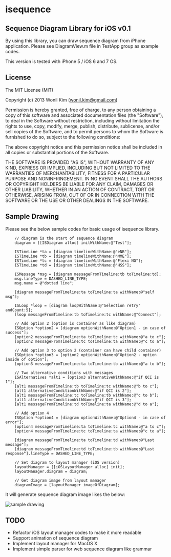 isequence
==========

## Sequence Diagram Library for iOS v0.1

By using this library, you can draw sequence diagram from iPhone application.
Please see DiagramView.m file in TestApp group as example codes.

This version is tested with iPhone 5 / iOS 6 and 7 OS.

## License

 The MIT License (MIT)
 
 Copyright (c) 2013 Wonil Kim (wonil.kim@gmail.com)
 
 Permission is hereby granted, free of charge, to any person obtaining a copy
 of this software and associated documentation files (the "Software"), to deal
 in the Software without restriction, including without limitation the rights
 to use, copy, modify, merge, publish, distribute, sublicense, and/or sell
 copies of the Software, and to permit persons to whom the Software is
 furnished to do so, subject to the following conditions:
 
 The above copyright notice and this permission notice shall be included in
 all copies or substantial portions of the Software.
 
 THE SOFTWARE IS PROVIDED "AS IS", WITHOUT WARRANTY OF ANY KIND, EXPRESS OR
 IMPLIED, INCLUDING BUT NOT LIMITED TO THE WARRANTIES OF MERCHANTABILITY,
 FITNESS FOR A PARTICULAR PURPOSE AND NONINFRINGEMENT. IN NO EVENT SHALL THE
 AUTHORS OR COPYRIGHT HOLDERS BE LIABLE FOR ANY CLAIM, DAMAGES OR OTHER
 LIABILITY, WHETHER IN AN ACTION OF CONTRACT, TORT OR OTHERWISE, ARISING FROM,
 OUT OF OR IN CONNECTION WITH THE SOFTWARE OR THE USE OR OTHER DEALINGS IN
 THE SOFTWARE.

## Sample Drawing

Please see the below sample codes for basic usage of isequence library.

        // diagram is the start of sequence diagram
        diagram = [[ISDiagram alloc] initWithName:@"Test"];

        ISTimeLine *ta = [diagram timelineWithName:@"eNB"];
        ISTimeLine *tb = [diagram timelineWithName:@"MME"];
        ISTimeLine *tc = [diagram timelineWithName:@"Flexi NG"];        
        ISTimeLine *td = [diagram timelineWithName:@"HSS"];

        ISMessage *msg = [diagram messageFromTimeline:tb toTimeline:td];
        msg.lineType = DASHED_LINE_TYPE;
        msg.name = @"dotted line";
        
        [diagram messageFromTimeline:ta toTimeline:ta withName:@"self msg"];
        
        ISLoop *loop = [diagram loopWithName:@"Selection retry" andCount:5];
        [loop messageFromTimeline:tb toTimeline:tc withName:@"Connect"];
        
        // Add option 2 (option is container as like diagram)
        ISOption *option2 = [diagram optionWithName:@"Option1 - in case of success"];
        [option2 messageFromTimeline:ta toTimeline:tc withName:@"a to c"];
        [option2 messageFromTimeline:tc toTimeline:ta withName:@"c to a"];
        
        // Add option 3 to option 2 (container can have child container)
        ISOption *option3 = [option2 optionWithName:@"Option2 - option inside of option"];
        [option3 messageFromTimeline:ta toTimeline:tb withName:@"a to b"];
        
        // Two alternative conditions with messages
        ISAlternatives *alt1 = [option3 alternativeWithName:@"if QCI is 1"];
        [alt1 messageFromTimeline:tb toTimeline:tc withName:@"b to c"];
        [alt1 alternativeConditionWithName:@"if QCI is 2"];
        [alt1 messageFromTimeline:tc toTimeline:tb withName:@"c to b"];
        [alt1 alternativeConditionWithName:@"if QCI is 3"];
        [alt1 messageFromTimeline:td toTimeline:ta withName:@"d to a"];
        
        // Add option 4
        ISOption *option4 = [diagram optionWithName:@"Option4 - in case of error"];
        [option4 messageFromTimeline:ta toTimeline:tc withName:@"a to c"];
        [option4 messageFromTimeline:tc toTimeline:ta withName:@"c to a"];
        
        [diagram messageFromTimeline:ta toTimeline:td withName:@"Last message"];
        [diagram messageFromTimeline:td toTimeline:tb withName:@"Last response"].lineType = DASHED_LINE_TYPE;
        
        // Set diagram to layout manager (iOS version)
        layoutManager = [[iOSLayoutManager alloc] init];
        layoutManager.diagram = diagram;
        
        // Get diagram image from layout manager
        diagramImage = [layoutManager imageOfDiagram];

It will generate sequence diagram image likes the below:

![sample drawing](http://3.bp.blogspot.com/-nd9EgMlmgOk/UnT_URuSGsI/AAAAAAAACsY/qXnKmlVF3ks/s1600/diagramimage.png)

## TODO

* Refactor iOS layout manager codes to make it more readable
* Support animation of sequence diagram
* Implement layout manager for MacOS X
* Implement simple parser for web sequence diagram like grammar
